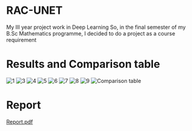 # RAC-UNET
My III year project work in Deep Learning
So, in the final semester of my B.Sc Mathematics programme, I decided to do a project as a course requirement


# Results and Comparison table
![1](https://user-images.githubusercontent.com/98282751/235886195-4314f656-7802-4ed8-a456-57868d77800f.png)
![3](https://user-images.githubusercontent.com/98282751/235886202-4cb815c3-7ed9-4201-9b2c-e20faa2a53ab.png)
![4](https://user-images.githubusercontent.com/98282751/235886205-c50eab7d-d4ad-4958-9f17-d3edbedf7f0a.png)
![5](https://user-images.githubusercontent.com/98282751/235886210-b8ea0239-8fcb-4727-88d9-ecd1fa9b4735.png)
![6](https://user-images.githubusercontent.com/98282751/235886214-3e4c6823-a835-490a-b516-e1f559c77d93.png)
![7](https://user-images.githubusercontent.com/98282751/235886218-3cc330e2-976c-44ca-8a73-8a946228ba3a.png)
![8](https://user-images.githubusercontent.com/98282751/235886222-2fdf6d59-97a9-4ddf-bcc2-d13f7c99467c.png)
![9](https://user-images.githubusercontent.com/98282751/235886226-e94e20ab-1dce-4a5d-b17a-ac82d6e6af50.png)
![Comparison table](https://user-images.githubusercontent.com/98282751/235886455-bef380da-73ba-44e5-9feb-ec4227b0f64d.png)

# Report
[Report.pdf](https://github.com/YkingAwesome/RAC-UNET/files/11381387/Report.pdf)
